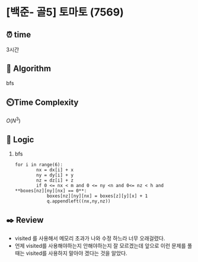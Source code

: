# [백준- 골5] 토마토 (7569)
 
## ⏰  **time**

3시간

## :pushpin: **Algorithm**

bfs

## ⏲️**Time Complexity**

$O(N^3)$

## :round_pushpin: **Logic**
1. bfs
    ```
    for i in range(6):
            nx = dx[i] + x
            ny = dy[i] + y
            nz = dz[i] + z
            if 0 <= nx < m and 0 <= ny <n and 0<= nz < h and **boxes[nz][ny][nx] == 0**:
                boxes[nz][ny][nx] = boxes[z][y][x] + 1
                q.appendleft((nx,ny,nz))
    ```

## :black_nib: **Review**
- visited 를 사용해서 메모리 초과가 나와 수정 하느라 너무 오래걸렸다.
- 언제 visited를 사용해야하는지 안해야하는지 잘 모르겠는데 앞으로 이런 문제를 풀 때는 visited를 사용하지 말아야 겠다는 것을 알았다.
